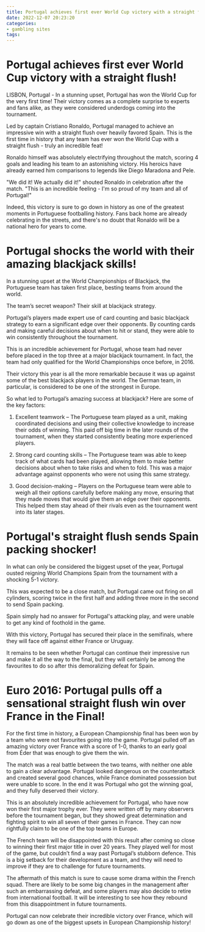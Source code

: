 ```yaml
---
title: Portugal achieves first ever World Cup victory with a straight flush!
date: 2022-12-07 20:23:20
categories:
- gambling sites
tags:
---
```



#  Portugal achieves first ever World Cup victory with a straight flush!

LISBON, Portugal - In a stunning upset, Portugal has won the World Cup for the very first time! Their victory comes as a complete surprise to experts and fans alike, as they were considered underdogs coming into the tournament.

Led by captain Cristiano Ronaldo, Portugal managed to achieve an impressive win with a straight flush over heavily favored Spain. This is the first time in history that any team has ever won the World Cup with a straight flush - truly an incredible feat!

Ronaldo himself was absolutely electrifying throughout the match, scoring 4 goals and leading his team to an astonishing victory. His heroics have already earned him comparisons to legends like Diego Maradona and Pele.

"We did it! We actually did it!" shouted Ronaldo in celebration after the match. "This is an incredible feeling - I'm so proud of my team and all of Portugal!"

Indeed, this victory is sure to go down in history as one of the greatest moments in Portuguese footballing history. Fans back home are already celebrating in the streets, and there's no doubt that Ronaldo will be a national hero for years to come.

#  Portugal shocks the world with their amazing blackjack skills!

In a stunning upset at the World Championships of Blackjack, the Portuguese team has taken first place, besting teams from around the world.

The team’s secret weapon? Their skill at blackjack strategy.

Portugal’s players made expert use of card counting and basic blackjack strategy to earn a significant edge over their opponents. By counting cards and making careful decisions about when to hit or stand, they were able to win consistently throughout the tournament.

This is an incredible achievement for Portugal, whose team had never before placed in the top three at a major blackjack tournament. In fact, the team had only qualified for the World Championships once before, in 2016.

Their victory this year is all the more remarkable because it was up against some of the best blackjack players in the world. The German team, in particular, is considered to be one of the strongest in Europe.

So what led to Portugal’s amazing success at blackjack? Here are some of the key factors:

1) Excellent teamwork – The Portuguese team played as a unit, making coordinated decisions and using their collective knowledge to increase their odds of winning. This paid off big time in the later rounds of the tournament, when they started consistently beating more experienced players.

2) Strong card counting skills – The Portuguese team was able to keep track of what cards had been played, allowing them to make better decisions about when to take risks and when to fold. This was a major advantage against opponents who were not using this same strategy.

3) Good decision-making – Players on the Portuguese team were able to weigh all their options carefully before making any move, ensuring that they made moves that would give them an edge over their opponents. This helped them stay ahead of their rivals even as the tournament went into its later stages.

#  Portugal's straight flush sends Spain packing shocker!

In what can only be considered the biggest upset of the year, Portugal ousted reigning World Champions Spain from the tournament with a shocking 5-1 victory.

This was expected to be a close match, but Portugal came out firing on all cylinders, scoring twice in the first half and adding three more in the second to send Spain packing.

Spain simply had no answer for Portugal's attacking play, and were unable to get any kind of foothold in the game.

With this victory, Portugal has secured their place in the semifinals, where they will face off against either France or Uruguay.

It remains to be seen whether Portugal can continue their impressive run and make it all the way to the final, but they will certainly be among the favourites to do so after this demoralizing defeat for Spain.

#  Euro 2016: Portugal pulls off a sensational straight flush win over France in the Final!

For the first time in history, a European Championship final has been won by a team who were not favourites going into the game. Portugal pulled off an amazing victory over France with a score of 1-0, thanks to an early goal from Éder that was enough to give them the win.

The match was a real battle between the two teams, with neither one able to gain a clear advantage. Portugal looked dangerous on the counterattack and created several good chances, while France dominated possession but were unable to score. In the end it was Portugal who got the winning goal, and they fully deserved their victory.

This is an absolutely incredible achievement for Portugal, who have now won their first major trophy ever. They were written off by many observers before the tournament began, but they showed great determination and fighting spirit to win all seven of their games in France. They can now rightfully claim to be one of the top teams in Europe.

The French team will be disappointed with this result after coming so close to winning their first major title in over 20 years. They played well for most of the game, but couldn’t find a way past Portugal’s stubborn defence. This is a big setback for their development as a team, and they will need to improve if they are to challenge for future tournaments.

The aftermath of this match is sure to cause some drama within the French squad. There are likely to be some big changes in the management after such an embarrassing defeat, and some players may also decide to retire from international football. It will be interesting to see how they rebound from this disappointment in future tournaments.

Portugal can now celebrate their incredible victory over France, which will go down as one of the biggest upsets in European Championship history!